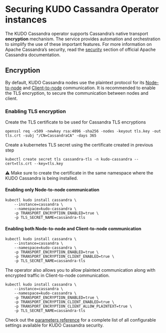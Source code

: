 # Securing KUDO Cassandra Operator instances

The KUDO Cassandra operator supports Cassandra’s native transport **encryption**
mechanism. The service provides automation and orchestration to simplify the use
of these important features. For more information on Apache Cassandra’s
security, read the
[security](https://docs.datastax.com/en/cassandra-oss/3.0/cassandra/configuration/secureTOC.html)
section of official Apache Cassandra documentation.

## Encryption

By default, KUDO Cassandra nodes use the plaintext protocol for its
[Node-to-node](https://docs.datastax.com/en/cassandra-oss/3.0/cassandra/configuration/secureSSLNodeToNode.html)
and
[Client-to-node](https://docs.datastax.com/en/cassandra-oss/3.0/cassandra/configuration/secureSSLClientToNode.html)
communication. It is recommended to enable the TLS encryption, to secure the
communication between nodes and client.

### Enabling TLS encryption

Create the TLS certificate to be used for Cassandra TLS encryptions

```
openssl req -x509 -newkey rsa:4096 -sha256 -nodes -keyout tls.key -out tls.crt -subj "/CN=CassandraCA" -days 365
```

Create a kubernetes TLS secret using the certificate created in previous step

```
kubectl create secret tls cassandra-tls -n kudo-cassandra --cert=tls.crt --key=tls.key
```

:warning: Make sure to create the certificate in the same namespace where the
KUDO Cassandra is being installed.

#### Enabling only Node-to-node communication

```
kubectl kudo install cassandra \
    --instance=cassandra \
    --namespace=kudo-cassandra \
    -p TRANSPORT_ENCRYPTION_ENABLED=true \
    -p TLS_SECRET_NAME=cassandra-tls
```

#### Enabling both Node-to-node and Client-to-node communication

```
kubectl kudo install cassandra \
    --instance=cassandra \
    --namespace=kudo-cassandra \
    -p TRANSPORT_ENCRYPTION_ENABLED=true \
    -p TRANSPORT_ENCRYPTION_CLIENT_ENABLED=true \
    -p TLS_SECRET_NAME=cassandra-tls
```

The operator also allows you to allow plaintext communication along with
encrypted traffic in Client-to-node communication.

```
kubectl kudo install cassandra \
    --instance=cassandra \
    --namespace=kudo-cassandra \
    -p TRANSPORT_ENCRYPTION_ENABLED=true \
    -p TRANSPORT_ENCRYPTION_CLIENT_ENABLED=true \
    -p TRANSPORT_ENCRYPTION_CLIENT_ALLOW_PLAINTEXT=true \
    -p TLS_SECRET_NAME=cassandra-tls
```

Check out the [parameters reference](./parameters.md) for a complete list of all
configurable settings available for KUDO Cassandra security.
